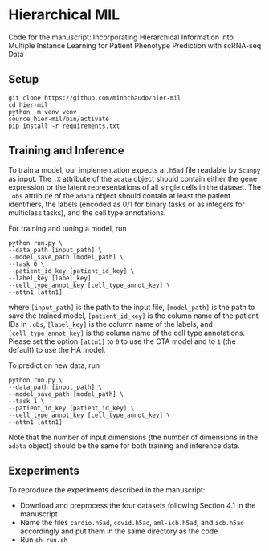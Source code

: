 # Hierarchical MIL

Code for the manuscript: Incorporating Hierarchical Information into Multiple
Instance Learning for Patient Phenotype Prediction
with scRNA-seq Data

## Setup

```
git clone https://github.com/minhchaudo/hier-mil
cd hier-mil
python -m venv venv
source hier-mil/bin/activate
pip install -r requirements.txt
```

## Training and Inference

To train a model, our implementation expects a `.h5ad` file readable by `Scanpy` as input. The `.X` attribute of the `adata` object should contain either the gene expression or the latent representations of all single cells in the dataset. The `.obs` attribute of the `adata` object should contain at least the patient identifiers, the labels (encoded as 0/1 for binary tasks or as integers for multiclass tasks), and the cell type annotations.

For training and tuning a model, run

```
python run.py \
--data_path [input_path] \
--model_save_path [model_path] \
--task 0 \
--patient_id_key [patient_id_key] \
--label_key [label_key]
--cell_type_annot_key [cell_type_annot_key] \
--attn1 [attn1]

```

where `[input_path]` is the path to the input file, `[model_path]` is the path to save the trained model, `[patient_id_key]` is the column name of the patient IDs in `.obs`, `[label_key]` is the column name of the labels, and `[cell_type_annot_key]` is the column name of the cell type annotations. Please set the option `[attn1]` to `0` to use the CTA model and to `1` (the default) to use the HA model.

To predict on new data, run

```
python run.py \
--data_path [input_path] \
--model_save_path [model_path] \
--task 1 \
--patient_id_key [patient_id_key] \
--cell_type_annot_key [cell_type_annot_key] \
--attn1 [attn1]

```

Note that the number of input dimensions (the number of dimensions in the `adata` object) should be the same for both training and inference data.

## Exeperiments

To reproduce the experiments described in the manuscript:

- Download and preprocess the four datasets following Section 4.1 in the manuscript
- Name the files `cardio.h5ad`, `covid.h5ad`, `aml-icb.h5ad`, and `icb.h5ad` accordingly and put them in the same directory as the code
- Run `sh run.sh`
